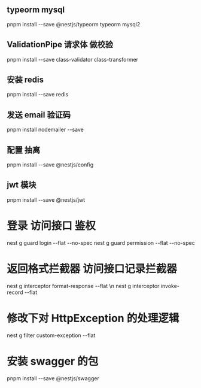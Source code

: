 ## typeorm mysql
pnpm install --save @nestjs/typeorm typeorm mysql2
## ValidationPipe 请求体 做校验
pnpm install --save class-validator class-transformer
## 安装 redis
pnpm install --save redis
## 发送 email 验证码
pnpm install nodemailer --save
## 配置 抽离
pnpm install --save @nestjs/config
##  jwt 模块
pnpm install --save @nestjs/jwt
# 登录 访问接口 鉴权
nest g guard login --flat --no-spec
nest g guard permission --flat --no-spec
# 返回格式拦截器  访问接口记录拦截器
nest g interceptor format-response --flat \n
nest g interceptor invoke-record --flat
# 修改下对 HttpException 的处理逻辑
nest g filter custom-exception --flat
# 安装 swagger 的包
pnpm install --save @nestjs/swagger